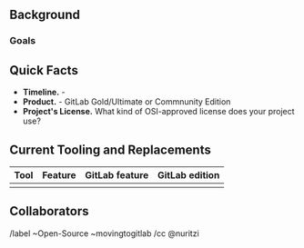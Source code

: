 ## Background

<!-- 
Please add information here about why you're planning on migrating and any initial announcements that have been made about the decision or status
-->

### Goals

<!-- What are some of your goals of your migration to GitLab? Delete this section if you don't want to enumerate goals. -->

## Quick Facts

<!-- Please fill out as you can of the items in this list. If not sure yet, add "TBD" (To be Decided) -->

 * **Timeline.** - 
 * **Product.** - GitLab Gold/Ultimate or Commnunity Edition
 * **Project's License.** What kind of OSI-approved license does your project use? 

## Current Tooling and Replacements

<!-- 
Please fill in the table so that we have a better overview of the current tooling to  

- Tool: which tool or platform you are currently using
- Feature: which particular feature on that tool or platform you are using
- GitLab feature: equivalent GitLab feature (the GitLab team can help fill in this and the next columns)
- GitLab edition: in which GitLab edition (CE or EE) is this feature available 

Here's an example of a replacements overview from one of the projects which migrated to GitLab:  https://gitlab.com/gitlab-org/gitlab/-/issues/25657#gitlab-replacements

-->

| Tool | Feature | GitLab feature | GitLab edition |
| --- | --- | --- | --- |
|  |  |  |  |

## Collaborators

<!-- Please add names of collaborators in the format Name, Title, Role (what will you be helping to do, or how should you be involved), GitLab username -->


/label ~Open-Source ~movingtogitlab
/cc @nuritzi
